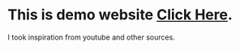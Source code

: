 # This is demo website [Click Here](https://tusharaseri.github.io/eduford/eduford/index.html).
I took inspiration from youtube and other sources. 
